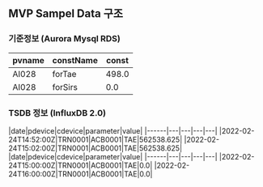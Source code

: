 ## MVP Sampel Data 구조
### 기준정보 (Aurora Mysql RDS)
|pvname|constName|const|
|------|---|---|
|AI028|forTae|498.0|
|AI028|forSirs|0.0|

### TSDB 정보 (InfluxDB 2.0)
<RAW DATA>
|date|pdevice|cdevice|parameter|value|
|------|---|---|---|---|
|2022-02-24T14:52:00Z|TRN0001|ACB0001|TAE|562538.625|
|2022-02-24T15:02:00Z|TRN0001|ACB0001|TAE|562538.625|
<DownSampling DATA : 1Hour>
|date|pdevice|cdevice|parameter|value|
|------|---|---|---|---|
|2022-02-24T15:00:00Z|TRN0001|ACB0001|TAE|0.0|
|2022-02-24T16:00:00Z|TRN0001|ACB0001|TAE|0.0|
